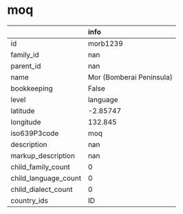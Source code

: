 # moq
|                      | info                     |
|:---------------------|:-------------------------|
| id                   | morb1239                 |
| family_id            | nan                      |
| parent_id            | nan                      |
| name                 | Mor (Bomberai Peninsula) |
| bookkeeping          | False                    |
| level                | language                 |
| latitude             | -2.85747                 |
| longitude            | 132.845                  |
| iso639P3code         | moq                      |
| description          | nan                      |
| markup_description   | nan                      |
| child_family_count   | 0                        |
| child_language_count | 0                        |
| child_dialect_count  | 0                        |
| country_ids          | ID                       |